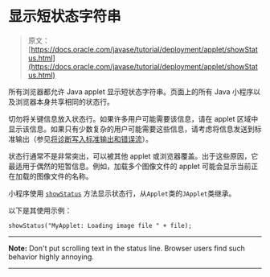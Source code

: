 # 显示短状态字符串

> 原文： [https://docs.oracle.com/javase/tutorial/deployment/applet/showStatus.html](https://docs.oracle.com/javase/tutorial/deployment/applet/showStatus.html)

所有浏览器都允许 Java applet 显示短状态字符串。页面上的所有 Java 小程序以及浏览器本身共享相同的状态行。

切勿将关键信息放入状态行。如果许多用户可能需要该信息，请在 applet 区域中显示该信息。如果只有少数复杂的用户可能需要这些信息，请考虑将信息发送到标准输出（参见[将诊断写入标准输出和错误流](stdout.html)）。

状态行通常不是非常突出，可以被其他 applet 或浏览器覆盖。出于这些原因，它最适用于偶然的短暂信息。例如，加载多个图像文件的 applet 可能会显示当前正在加载的图像文件的名称。

小程序使用 [`showStatus`](https://docs.oracle.com/javase/8/docs/api/java/applet/Applet.html#showStatus-java.lang.String-) 方法显示状态行，从`Applet`类的`JApplet`类继承。

以下是其使用示例：

```
showStatus("MyApplet: Loading image file " + file);

```

* * *

**Note:** Don't put scrolling text in the status line. Browser users find such behavior highly annoying.

* * *